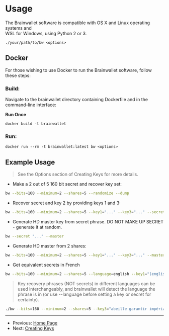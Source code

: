 # Usage

The Brainwallet software is compatible with OS X and Linux operating systems and \
WSL for Windows, using Python 2 or 3.

`./your/path/to/bw <options>`

## Docker

For those wishing to use Docker to run the Brainwallet software, follow these steps:

### Build:

Navigate to the brainwallet directory containing Dockerfile and in the command-line interface:

**Run Once**
```
docker build -t brainwallet
```

### Run:

```
docker run --rm -t brainwallet:latest bw <options>
```

## Example Usage

> See the Options section of Creating Keys for more details.

+ Make a 2 out of 5 160 bit secret and recover key set:

```bash
bw --bits=160 --minimum=2 --shares=5 --randomize --dump
```

+ Recover secret and key 2 by providing keys 1 and 3:

```bash
bw --bits=160 --minimum=2 --shares=5 --key1="..." --key3="..." --secret --key2
```

+ Generate HD master key from secret phrase.  DO NOT MAKE UP SECRET - generate it at random.

```bash
bw --secret "..." --master
```

+ Generate HD master from 2 shares:
```bash
bw --bits=160 --minimum=2 --shares=5 --key1="..." --key3="..." --master
```
+ Get equivalent secrets in French

```bash
bw --bits=160 --minimum=2 --shares=5 --language=english --key1="(english)" --language=french --key1
```

> Key recovery phrases (NOT secrets) in different languages can be used interchangeably, and brainwallet will detect the language the phrase is in (or use --language before setting a key or secret for certainty).

```bash
./bw --bits=160 --minimum=2 --shares=5 --key3="abeille garantir impérial écureuil radieux enfouir soleil ethnie empereur fluctuer tamiser aboutir digérer détourer tornade" --key1="ahead copper tonight naive finish rich afford grain swift true virus shrug access gate quantum" --secret
```

---

+ Previous: [Home Page](README.md "Home Page")
+ Next: [Creating Keys](createOverview.md "Creating Keys")
